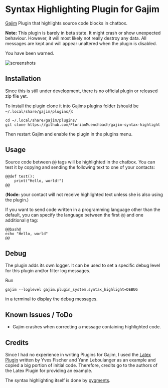 # Syntax Highlighting Plugin for Gajim

[Gajim](https://gajim.org/) Plugin that highlights source code blocks in chatbox.

**Note:** This plugin is barely in beta state. It might crash or show unexpected
behaviour.
However, it will most likely not really destroy any data. All messages are kept
and will appear unaltered when the plugin is disabled.

You have been warned.


![screenshots](https://raw.githubusercontent.com/wiki/FlorianMuenchbach/gajim-syntax-highlight/images/screenshots/gajim.png)


## Installation

Since this is still under development, there is no official plugin or released
zip file yet.

To install the plugin clone it into Gajims plugins folder (should be
`~/.local/share/gajim/plugins/`):

```
cd ~/.local/share/gajim/plugins/
git clone https://github.com/FlorianMuenchbach/gajim-syntax-highlight
```

Then restart Gajim and enable the plugin in the plugins menu.


## Usage

Source code between `@@` tags will be highlighted in the chatbox.
You can test it by copying and sending the following text to one of your
contacts:
```
@@def test():
    print("Hello, world!")
@@
```
(**Node:** your contact will not receive highlighted text unless she is also
using the plugin.)

If you want to send code written in a programming language other than the
default, you can specify the language between the first `@@` and one additional
`@` tag:
```
@@bash@
echo "Hello, world"
@@
```


## Debug

The plugin adds its own logger. It can be used to set a specific debug level
for this plugin and/or filter log messages.

Run
```
gajim --loglevel gajim.plugin_system.syntax_highlight=DEBUG
```
in a terminal to display the debug messages.


## Known Issues / ToDo

 * Gajim crashes when correcting a message containing highlighted code.


## Credits

Since I had no experience in writing Plugins for Gajim, I used the
[Latex Plugin](https://trac-plugins.gajim.org/wiki/LatexPlugin)
written by Yves Fischer and Yann Leboulanger as an example and copied a big
portion of initial code. Therefore, credits go to the authors of the Latex
Plugin for providing an example.

The syntax highlighting itself is done by [pygments](http://pygments.org/).

